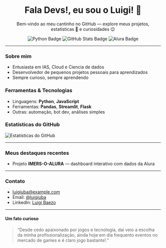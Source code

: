 <h1 align="center">Fala Devs!, eu sou o Luigi! 👋</h1>

<p align="center">
  Bem-vindo ao meu cantinho no GitHub — explore meus projetos, estatísticas 📝 e curiosidades 😉
</p>

<p align="center">
  <img src="https://img.shields.io/badge/Python-3.10-blue?logo=python&logoColor=white" alt="Python Badge"/>
  <img src="https://img.shields.io/badge/GitHub-Stats-orange?logo=github&logoColor=white" alt="GitHub Stats Badge"/>
  <img src="https://img.shields.io/badge/Alura-Student-red" alt="Alura Badge"/>
</p>

---

###  Sobre mim
-  Entusiasta em IAS, Cloud e Ciencia de dados
-  Desenvolvedor de pequenos projetos pessoais para aprendizados
-  Sempre curioso, sempre aprendendo

###  Ferramentas & Tecnologias
- Linguagens: **Python**, **JavaScript**
- Ferramentas: **Pandas**, **Streamlit**, **Flask**
- Outras: automação, bot dev, análises simples

###  Estatísticas do GitHub  
<!-- GitHub Stats Card -->
<img align="center" src="https://github-readme-stats.vercel.app/api?username=luigiuba&show_icons=true&theme=radical" alt="Estatísticas do GitHub"/>

---

###  Meus destaques recentes
- Projeto **IMERS-O-ALURA** — dashboard interativo com dados da Alura
---

###  Contato
-  luigiuba@example.com
-  Email: [@luigiuba](luigibaezo@gmail.com)
-  LinkedIn: [Luigi Baezo](https://linkedin.com/in/luigi-baezo-147260273)

---

####  Um fato curioso
> “Desde cedo apaixonado por jogos e tecnologia, dai veio a escolha da minha profissionalização, ainda hoje em dia frequento eventos no mercado de games e é claro jogo bastante!.”

